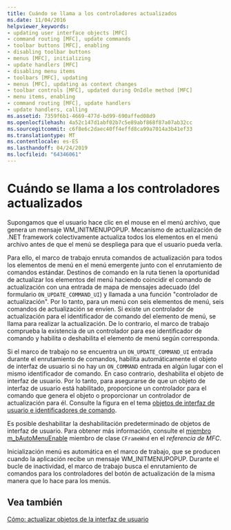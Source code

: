 ```yaml
---
title: Cuándo se llama a los controladores actualizados
ms.date: 11/04/2016
helpviewer_keywords:
- updating user interface objects [MFC]
- command routing [MFC], update commands
- toolbar buttons [MFC], enabling
- disabling toolbar buttons
- menus [MFC], initializing
- update handlers [MFC]
- disabling menu items
- toolbars [MFC], updating
- menus [MFC], updating as context changes
- toolbar controls [MFC], updated during OnIdle method [MFC]
- menu items, enabling
- command routing [MFC], update handlers
- update handlers, calling
ms.assetid: 7359f6b1-4669-477d-bd99-690affed08d9
ms.openlocfilehash: 4a52c147d1abf02b7c5e89abf868f87a07ab32cc
ms.sourcegitcommit: c6f8e6c2daec40ff4effd8ca99a7014a3b41ef33
ms.translationtype: MT
ms.contentlocale: es-ES
ms.lasthandoff: 04/24/2019
ms.locfileid: "64346061"
---
```

# <a name="when-update-handlers-are-called"></a>Cuándo se llama a los controladores actualizados

Supongamos que el usuario hace clic en el mouse en el menú archivo, que genera un mensaje WM_INITMENUPOPUP. Mecanismo de actualización de .NET framework colectivamente actualiza todos los elementos en el menú archivo antes de que el menú se despliega para que el usuario pueda verla.

Para ello, el marco de trabajo enruta comandos de actualización para todos los elementos de menú en el menú emergente junto con el enrutamiento de comandos estándar. Destinos de comando en la ruta tienen la oportunidad de actualizar los elementos del menú haciendo coincidir el comando de actualización con una entrada de mapa de mensajes adecuado (del formulario `ON_UPDATE_COMMAND_UI`) y llamada a una función "controlador de actualización". Por lo tanto, para un menú con seis elementos de menú, seis comandos de actualización se envíen. Si existe un controlador de actualización para el identificador de comando del elemento de menú, se llama para realizar la actualización. De lo contrario, el marco de trabajo comprueba la existencia de un controlador para ese identificador de comando y habilita o deshabilita el elemento de menú según corresponda.

Si el marco de trabajo no se encuentra un `ON_UPDATE_COMMAND_UI` entrada durante el enrutamiento de comandos, habilita automáticamente el objeto de interfaz de usuario si no hay un `ON_COMMAND` entrada en algún lugar con el mismo identificador de comando. En caso contrario, deshabilita el objeto de interfaz de usuario. Por lo tanto, para asegurarse de que un objeto de interfaz de usuario está habilitado, proporcione un controlador para el comando que genera el objeto o proporcionar un controlador de actualización para él. Consulte la figura en el tema [objetos de interfaz de usuario e identificadores de comando](../mfc/user-interface-objects-and-command-ids.md).

Es posible deshabilitar la deshabilitación predeterminado de objetos de interfaz de usuario. Para obtener más información, consulte el [miembro m_bAutoMenuEnable](../mfc/reference/cframewnd-class.md#m_bautomenuenable) miembro de clase `CFrameWnd` en el *referencia de MFC*.

Inicialización menú es automática en el marco de trabajo, que se producen cuando la aplicación recibe un mensaje WM_INITMENUPOPUP. Durante el bucle de inactividad, el marco de trabajo busca el enrutamiento de comandos para los controladores del botón de actualización de la misma manera que lo hace para los menús.

## <a name="see-also"></a>Vea también

[Cómo: actualizar objetos de la interfaz de usuario](../mfc/how-to-update-user-interface-objects.md)
